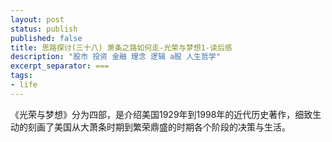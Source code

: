 ```yaml
---
layout: post
status: publish
published: false
title: 思路探讨(三十八) 萧条之路如何走-光荣与梦想1-读后感
description: "股市 投资 金融 理念 逻辑 a股 人生哲学"
excerpt_separator: ===
tags:
- life
---
```



《光荣与梦想》分为四部，是介绍美国1929年到1998年的近代历史著作，细致生动的刻画了美国从大萧条时期到繁荣鼎盛的时期各个阶段的决策与生活。

